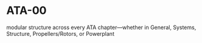 # ATA-00
modular structure across every ATA chapter—whether in General, Systems, Structure, Propellers/Rotors, or Powerplant

